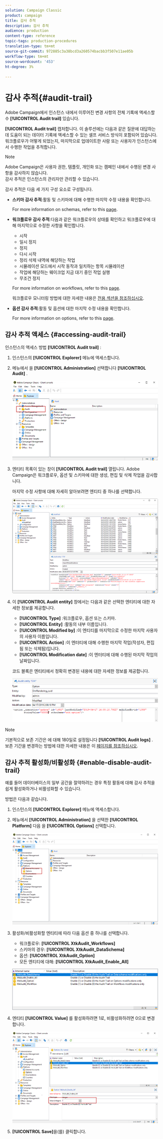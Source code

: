 ```yaml
---
solution: Campaign Classic
product: campaign
title: 감사 추적
description: 감사 추적
audience: production
content-type: reference
topic-tags: production-procedures
translation-type: tm+mt
source-git-commit: 972885c3a38bcd3a260574bacbb3f507e11ae05b
workflow-type: tm+mt
source-wordcount: '453'
ht-degree: 3%

---
```



# 감사 추적{#audit-trail}

Adobe Campaign에서 인스턴스 내에서 이루어진 변경 사항의 전체 기록에 액세스할 수 **[!UICONTROL Audit trail]** 있습니다.

**[!UICONTROL Audit trail]** 캡처합니다. 이 솔루션에는 다음과 같은 질문에 대답하는 데 도움이 되는 데이터 기록에 액세스할 수 있는 셀프 서비스 방식이 포함되어 있습니다.워크플로우가 어떻게 되었는지, 마지막으로 업데이트한 사람 또는 사용자가 인스턴스에서 수행한 작업을 추적합니다.

>[!NOTE]
>
>Adobe Campaign은 사용자 권한, 템플릿, 개인화 또는 캠페인 내에서 수행된 변경 사항을 감사하지 않습니다.\
>감사 추적은 인스턴스의 관리자만 관리할 수 있습니다.

감사 추적은 다음 세 가지 구성 요소로 구성됩니다.

* **스키마 감사 추적**:활동 및 스키마에 대해 수행한 마지막 수정 내용을 확인합니다.

   For more information on schemas, refer to this [page](../../configuration/using/data-schemas.md).

* **워크플로우 감사 추적**:다음과 같은 워크플로우의 상태를 확인하고 워크플로우에 대해 마지막으로 수정한 사항을 확인합니다.

   * 시작
   * 일시 정지
   * 정지
   * 다시 시작
   * 정리 삭제 내역에 해당하는 작업
   * 시뮬레이션 모드에서 시작 동작과 일치하는 항목 시뮬레이션
   * 작업에 해당하는 웨이크업 지금 대기 중인 작업 실행
   * 무조건 정지

   For more information on workflows, refer to this [page](../../workflow/using/about-workflows.md).

   워크플로우 모니터링 방법에 대한 자세한 내용은 [전용 섹션을 참조하십시오](../../workflow/using/monitoring-workflow-execution.md).

* **옵션 감사 추적**:활동 및 옵션에 대한 마지막 수정 내용을 확인합니다.

   For more information on options, refer to this [page](../../installation/using/configuring-campaign-options.md).

## 감사 추적 액세스 {#accessing-audit-trail}

인스턴스의 액세스 방법 **[!UICONTROL Audit trail]** :

1. 인스턴스의 **[!UICONTROL Explorer]** 메뉴에 액세스합니다.
1. 메뉴에서 을 **[!UICONTROL Administration]** 선택합니다 **[!UICONTROL Audit]** .

   ![](assets/audit_trail_1.png)

1. 엔티티 목록이 있는 창이 **[!UICONTROL Audit trail]** 열립니다. Adobe Campaign은 워크플로우, 옵션 및 스키마에 대한 생성, 편집 및 삭제 작업을 감사합니다.

   마지막 수정 사항에 대해 자세히 알아보려면 엔티티 중 하나를 선택합니다.

   ![](assets/audit_trail_2.png)

1. 이 **[!UICONTROL Audit entity]** 창에서는 다음과 같은 선택한 엔티티에 대한 자세한 정보를 제공합니다.

   * **[!UICONTROL Type]** :워크플로우, 옵션 또는 스키마.
   * **[!UICONTROL Entity]** :활동의 내부 이름입니다.
   * **[!UICONTROL Modified by]** :이 엔티티를 마지막으로 수정한 마지막 사용자의 사용자 이름입니다.
   * **[!UICONTROL Action]** :이 엔터티에 대해 수행한 마지막 작업(작성자, 편집됨 또는 삭제됨)입니다.
   * **[!UICONTROL Modification date]** :이 엔터티에 대해 수행된 마지막 작업의 날짜입니다.

   코드 블록은 엔티티에서 정확히 변경된 내용에 대한 자세한 정보를 제공합니다.

   ![](assets/audit_trail_3.png)

>[!NOTE]
>
>기본적으로 보존 기간은 에 대해 180일로 설정됩니다 **[!UICONTROL Audit logs]** . 보존 기간을 변경하는 방법에 대한 자세한 내용은 이 [페이지를 참조하십시오](../../production/using/database-cleanup-workflow.md#deployment-wizard).

## 감사 추적 활성화/비활성화 {#enable-disable-audit-trail}

예를 들어 데이터베이스의 일부 공간을 절약하려는 경우 특정 활동에 대해 감사 추적을 쉽게 활성화하거나 비활성화할 수 있습니다.

방법은 다음과 같습니다.

1. 인스턴스의 **[!UICONTROL Explorer]** 메뉴에 액세스합니다.
1. 메뉴에서 **[!UICONTROL Administration]** 을 선택한 **[!UICONTROL Platform]** 다음 을 **[!UICONTROL Options]** 선택합니다.

   ![](assets/audit_trail_4.png)

1. 활성화/비활성화할 엔티티에 따라 다음 옵션 중 하나를 선택합니다.

   * 워크플로우: **[!UICONTROL XtkAudit_Workflows]**
   * 스키마의 경우: **[!UICONTROL XtkAudit_DataSchema]**
   * 옵션: **[!UICONTROL XtkAudit_Option]**
   * 모든 엔티티에 대해: **[!UICONTROL XtkAudit_Enable_All]**

   ![](assets/audit_trail_5.png)

1. 엔티티 **[!UICONTROL Value]** 를 활성화하려면 1로, 비활성화하려면 0으로 변경합니다.

   ![](assets/audit_trail_6.png)

1. **[!UICONTROL Save]**&#x200B;을(를) 클릭합니다.

